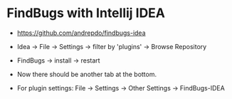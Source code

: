 # FindBugs with Intellij IDEA

- https://github.com/andrepdo/findbugs-idea
- Idea -> File -> Settings -> filter by 'plugins' -> Browse Repository
- FindBugs -> install -> restart

- Now there should be another tab at the bottom.
- For plugin settings: File -> Settings -> Other Settings -> FindBugs-IDEA
